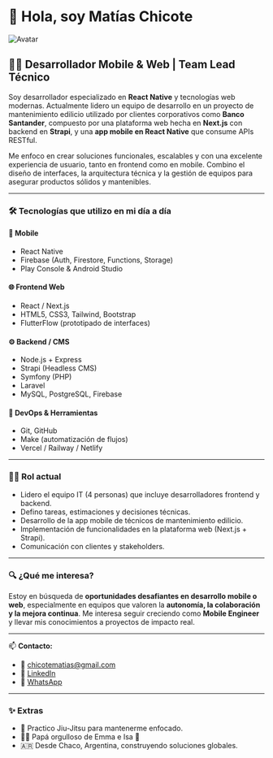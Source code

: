 # 👋 Hola, soy Matías Chicote

![Avatar](https://avatars.githubusercontent.com/u/45741883?s=400&v=4)

## 🧑‍💻 Desarrollador Mobile & Web | Team Lead Técnico

Soy desarrollador especializado en **React Native** y tecnologías web modernas. Actualmente lidero un equipo de desarrollo en un proyecto de mantenimiento edilicio utilizado por clientes corporativos como **Banco Santander**, compuesto por una plataforma web hecha en **Next.js** con backend en **Strapi**, y una **app mobile en React Native** que consume APIs RESTful.

Me enfoco en crear soluciones funcionales, escalables y con una excelente experiencia de usuario, tanto en frontend como en mobile. Combino el diseño de interfaces, la arquitectura técnica y la gestión de equipos para asegurar productos sólidos y mantenibles.

---

### 🛠️ Tecnologías que utilizo en mi día a día

#### 📱 Mobile
- React Native
- Firebase (Auth, Firestore, Functions, Storage)
- Play Console & Android Studio

#### 🌐 Frontend Web
- React / Next.js
- HTML5, CSS3, Tailwind, Bootstrap
- FlutterFlow (prototipado de interfaces)

#### ⚙️ Backend / CMS
- Node.js + Express
- Strapi (Headless CMS)
- Symfony (PHP)
- Laravel
- MySQL, PostgreSQL, Firebase

#### 🧩 DevOps & Herramientas
- Git, GitHub
- Make (automatización de flujos)
- Vercel / Railway / Netlify

---

### 👨‍💼 Rol actual

- Lidero el equipo IT (4 personas) que incluye desarrolladores frontend y backend.
- Defino tareas, estimaciones y decisiones técnicas.
- Desarrollo de la app mobile de técnicos de mantenimiento edilicio.
- Implementación de funcionalidades en la plataforma web (Next.js + Strapi).
- Comunicación con clientes y stakeholders.

---

### 🔍 ¿Qué me interesa?

Estoy en búsqueda de **oportunidades desafiantes en desarrollo mobile o web**, especialmente en equipos que valoren la **autonomía, la colaboración y la mejora continua**. Me interesa seguir creciendo como **Mobile Engineer** y llevar mis conocimientos a proyectos de impacto real.

---

📫 **Contacto:**

- 📩 chicotematias@gmail.com
- 💼 [LinkedIn](https://www.linkedin.com/in/matias-chicote/)
- 📲 [WhatsApp](https://wa.me/5493624594954) 
---

### ✨ Extras
- 🥋 Practico Jiu-Jitsu para mantenerme enfocado.
- 👨‍👧 Papá orgulloso de Emma e Isa 💜
- 🇦🇷 Desde Chaco, Argentina, construyendo soluciones globales.
